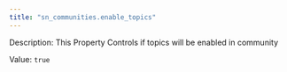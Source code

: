 ```yaml
---
title: "sn_communities.enable_topics"
---
```


Description: This Property Controls if topics will be enabled in community

Value: `true`